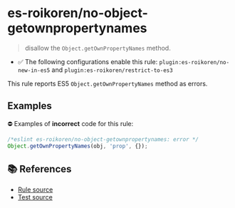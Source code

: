 # es-roikoren/no-object-getownpropertynames
> disallow the `Object.getOwnPropertyNames` method.

- ✅ The following configurations enable this rule: `plugin:es-roikoren/no-new-in-es5` and `plugin:es-roikoren/restrict-to-es3`

This rule reports ES5 `Object.getOwnPropertyNames` method as errors.

## Examples

⛔ Examples of **incorrect** code for this rule:

```js
/*eslint es-roikoren/no-object-getownpropertynames: error */
Object.getOwnPropertyNames(obj, 'prop', {});
```

## 📚 References

- [Rule source](https://github.com/roikoren755/eslint-plugin-es/blob/v2.0.2/src/rules/no-object-getownpropertynames.ts)
- [Test source](https://github.com/roikoren755/eslint-plugin-es/blob/v2.0.2/tests/src/rules/no-object-getownpropertynames.ts)
